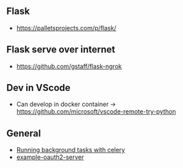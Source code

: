 ## Flask
* https://palletsprojects.com/p/flask/

## Flask serve over internet
* https://github.com/gstaff/flask-ngrok

## Dev in VScode
* Can develop in docker container -> https://github.com/microsoft/vscode-remote-try-python

## General
* [Running background tasks with celery](https://danidee10.github.io/2016/11/28/flask-by-example-9.html)
* [example-oauth2-server](https://github.com/authlib/example-oauth2-server)